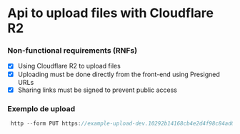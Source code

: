 # Api to upload files with Cloudflare R2

### Non-functional requirements (RNFs)
- [x] Using Cloudflare R2 to upload files
- [x] Uploading must be done directly from the front-end using Presigned URLs
- [x] Sharing links must be signed to prevent public access

### Exemplo de upload

```js
 http --form PUT https://example-upload-dev.10292b14168cb4e2d4f98c84ad0f699e.r2.cloudflarestorage.com/file.mp4\?X-Amz-Algorithm\=AWS4-HMAC-SHA256\&X-Amz-Content-Sha256\=UNSIGNED-PAYLOAD\&X-Amz-Credential\=a6d180224c7a6f3d0beeeaa1f097ff82%2F20240118%2Fauto%2Fs3%2Faws4_request\&X-Amz-Date\=20240118T025149Z\&X-Amz-Expires\=600\&X-Amz-Signature\=a1bf7b6ae8c32ff7115e967f710e5dcc78d6b0accf559a62cd50474716013f5f\&X-Amz-SignedHeaders\=host\&x-id\=PutObject "Content-Type":"video/mp4" < example.mp4 
```
